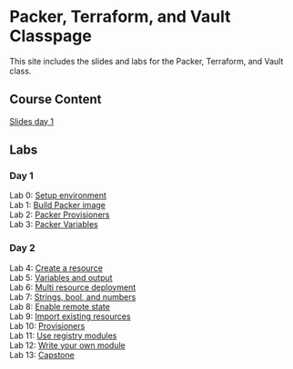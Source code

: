 # Packer, Terraform, and Vault Classpage

This site includes the slides and labs for the Packer, Terraform, and Vault class.

## Course Content   
[Slides day 1](https://www.dropbox.com/s/q7p8deqmno9sglm/Day%201%20-%20Packer%20Terraform%20Vault.pdf?dl=0)


## Labs
### Day 1   
Lab 0: [Setup environment](labs/lab-setup/)   
Lab 1: [Build Packer image](labs/packer-build)   
Lab 2: [Packer Provisioners](labs/packer-provisioner)   
Lab 3: [Packer Variables](labs/packer-variables)   

### Day 2
Lab 4: [Create a resource](labs/tf-first-instance)   
Lab 5: [Variables and output](labs/tf-variables-and-output)   
Lab 6: [Multi resource deployment](labs/tf-more-variables)   
Lab 7: [Strings, bool, and numbers](labs/tf-even-more-variables)   
Lab 8: [Enable remote state](labs/tf-remote-state)   
Lab 9: [Import existing resources](labs/tf-import)   
Lab 10: [Provisioners](labs/tf-provisioner)   
Lab 11: [Use registry modules](labs/tf-module)   
Lab 12: [Write your own module](labs/tf-write-module)   
Lab 13: [Capstone](labs/capstone)   

